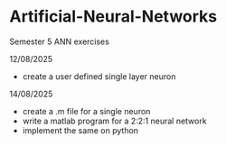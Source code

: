# Artificial-Neural-Networks
Semester 5 ANN exercises

12/08/2025
  - create a user defined single layer neuron

14/08/2025
  - create a .m file for a single neuron
  - write a matlab program for a 2:2:1 neural network
  - implement the same on python
    

